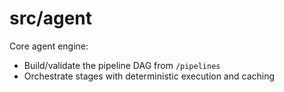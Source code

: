 # src/agent

Core agent engine:
- Build/validate the pipeline DAG from `/pipelines`
- Orchestrate stages with deterministic execution and caching
